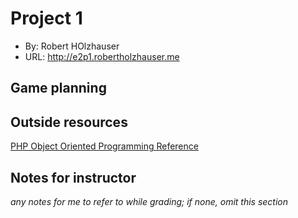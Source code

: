 # Project 1
+ By: Robert HOlzhauser 
+ URL: <http://e2p1.robertholzhauser.me>

## Game planning





## Outside resources
[PHP Object Oriented Programming Reference](https://www.php.net/manual/en/language.oop5.basic.php)

## Notes for instructor
*any notes for me to refer to while grading; if none, omit this section*
